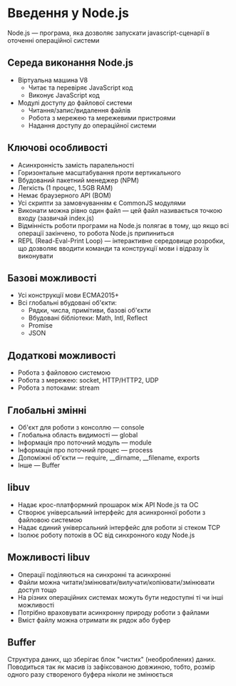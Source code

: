 # Введення у Node.js

Node.js — програма, яка дозволяє запускати javascript-сценарії в оточенні операційної системи

## Середа виконання Node.js

-   Віртуальна машина V8
    -   Читає та перевіряє JavaScript код
    -   Виконує JavaScript код
-   Модулі доступу до файлової системи
    -   Читання/запис/видалення файлів
    -   Робота з мережею та мережевими пристроями
    -   Надання доступу до операційної системи

## Ключові особливості

-   Асинхронність замість паралельності
-   Горизонтальне масштабування проти вертикального
-   Вбудований пакетний менеджер (NPM)
-   Легкість (1 процес, 1.5GB RAM)
-   Немає браузерного API (BOM)
-   Усі скрипти за замовчуванням є CommonJS модулями
-   Виконати можна рівно один файл — цей файл називається точкою входу (зазвичай index.js)
-   Відмінність роботи програми на Node.js полягає в тому, що якщо всі операції закінчено, то робота Node.js припиниться
-   REPL (Read-Eval-Print Loop) — інтерактивне середовище розробки, що дозволяє вводити команди та конструкції мови і відразу їх виконувати

## Базові можливості

-   Усі конструкції мови ECMA2015+
-   Всі глобальні вбудовані об'єкти:
    -   Рядки, числа, примітиви, базові об'єкти
    -   Вбудовані бібліотеки: Math, Intl, Reflect
    -   Promise
    -   JSON

## Додаткові можливості

-   Робота з файловою системою
-   Робота з мережею: socket, HTTP/HTTP2, UDP
-   Робота з потоками: stream

## Глобальні змінні

-   Об'єкт для роботи з консоллю — console
-   Глобальна область видимості — global
-   Інформація про поточний модуль — module
-   Інформація про поточний процес — process
-   Допоміжні об'єкти — require, _\_dirname, _\_filename, exports
-   Інше — Buffer

## libuv

-   Надає крос-платформний прошарок між API Node.js та ОС
-   Створює універсальний інтерфейс для асинхронної роботи з файловою системою
-   Надає єдиний універсальний інтерфейс для роботи зі стеком TCP
-   Ізолює роботу потоків в ОС від синхронного коду Node.js

## Можливості libuv

-   Операції поділяються на синхронні та асинхронні
-   Файли можна читати/змінювати/вилучати/копіювати/змінювати доступ тощо
-   На різних операційних системах можуть бути недоступні ті чи інші можливості
-   Потрібно враховувати асинхронну природу роботи з файлами
-   Вміст файлу можна отримати як рядок або буфер

## Buffer

Структура даних, що зберігає блок "чистих" (необроблених) даних. Поводиться так як масив із зафіксованою довжиною, тобто, розмір одного разу створеного буфера ніколи не змінюється
